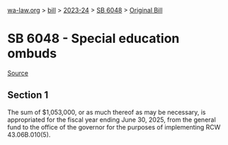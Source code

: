 [wa-law.org](/) > [bill](/bill/) > [2023-24](/bill/2023-24/) > [SB 6048](/bill/2023-24/sb/6048/) > [Original Bill](/bill/2023-24/sb/6048/1/)

# SB 6048 - Special education ombuds

[Source](http://lawfilesext.leg.wa.gov/biennium/2023-24/Pdf/Bills/Senate%20Bills/6048.pdf)

## Section 1
The sum of $1,053,000, or as much thereof as may be necessary, is appropriated for the fiscal year ending June 30, 2025, from the general fund to the office of the governor for the purposes of implementing RCW 43.06B.010(5).
